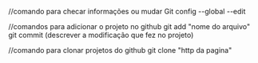 //comando para checar informações ou mudar
Git config --global --edit 

//comandos para adicionar o projeto no github
git add "nome do arquivo"
git commit (descrever a modificação que fez no projeto)

//comando para clonar projetos do github
git clone "http da pagina"

